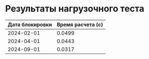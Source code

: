 # Результаты нагрузочного теста

| Дата блокировки | Время расчета (с) |
|------------------|-------------------|
| 2024-02-01 | 0.0499 |
| 2024-04-01 | 0.0443 |
| 2024-09-01 | 0.0317 |
